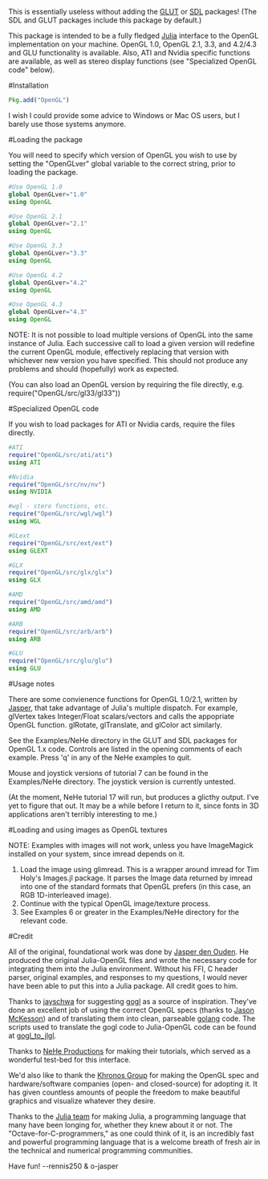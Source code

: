 This is essentially useless without adding the
[GLUT](https://www.github.com/rennis250/GLUT.jl.git) or
[SDL](https://www.github.com/rennis250/SDL.jl.git) packages! (The SDL
and GLUT packages include this package by default.)

This package is intended to be a fully fledged
[Julia](http://www.julialang.org) interface to the OpenGL implementation
on your machine.  OpenGL 1.0, OpenGL 2.1, 3.3, and 4.2/4.3 and GLU
functionality is available.  Also, ATI and Nvidia specific functions are
available, as well as stereo display functions (see "Specialized OpenGL
code" below).

#Installation

```julia
Pkg.add("OpenGL")
```

I wish I could provide some advice to Windows or Mac OS users, but I
barely use those systems anymore.

#Loading the package

You will need to specify which version of OpenGL you wish to use by
setting the "OpenGLver" global variable to the correct string, prior to
loading the package.

```julia
#Use OpenGL 1.0
global OpenGLver="1.0"
using OpenGL

#Use OpenGL 2.1
global OpenGLver="2.1"
using OpenGL

#Use OpenGL 3.3
global OpenGLver="3.3"
using OpenGL

#Use OpenGL 4.2
global OpenGLver="4.2"
using OpenGL

#Use OpenGL 4.3
global OpenGLver="4.3"
using OpenGL
```

NOTE: It is not possible to load multiple versions of OpenGL into the
same instance of Julia.  Each successive call to load a given version
will redefine the current OpenGL module, effectively replacing that
version with whichever new version you have specified.  This should not
produce any problems and should (hopefully) work as expected.

(You can also load an OpenGL version by requiring the file directly,
e.g. require("OpenGL/src/gl33/gl33"))

#Specialized OpenGL code

If you wish to load packages for ATI or Nvidia cards, require the files
directly.

```julia
#ATI
require("OpenGL/src/ati/ati")
using ATI

#Nvidia
require("OpenGL/src/nv/nv")
using NVIDIA

#wgl - stero functions, etc.
require("OpenGL/src/wgl/wgl")
using WGL

#GLext
require("OpenGL/src/ext/ext")
using GLEXT

#GLX
require("OpenGL/src/glx/glx")
using GLX

#AMD
require("OpenGL/src/amd/amd")
using AMD

#ARB
require("OpenGL/src/arb/arb")
using ARB

#GLU
require("OpenGL/src/glu/glu")
using GLU
```

#Usage notes

There are some convienence functions for OpenGL 1.0/2.1, written
by [Jasper](https://github.com/o-jasper), that take advantage of
Julia's multiple dispatch.  For example, glVertex takes Integer/Float
scalars/vectors and calls the appopriate OpenGL function.  glRotate,
glTranslate, and glColor act similarly.

See the Examples/NeHe directory in the GLUT and SDL packages for OpenGL
1.x code. Controls are listed in the opening comments of each example. Press 'q' in any of the NeHe examples to quit.

Mouse and joystick versions of tutorial 7 can be found in the
Examples/NeHe directory.  The joystick version is currently untested.

(At the moment, NeHe tutorial 17 will run, but produces a glicthy
output.  I've yet to figure that out.  It may be a while before I return
to it, since fonts in 3D applications aren't terribly interesting to
me.)

#Loading and using images as OpenGL textures

NOTE: Examples with images will not work, unless you have ImageMagick
installed on your system, since imread depends on it.

1. Load the image using glimread.  This is a wrapper around imread for Tim Holy's Images.jl package.  It parses the Image data returned by imread into one of the standard formats that OpenGL prefers (in this case, an RGB 1D-interleaved image).
2. Continue with the typical OpenGL image/texture process.
3. See Examples 6 or greater in the Examples/NeHe directory for the relevant
	 code.

#Credit

All of the original, foundational work was done by [Jasper den
Ouden](https://github.com/o-jasper).  He produced the original
Julia-OpenGL files and wrote the necessary code for integrating them
into the Julia environment.  Without his FFI, C header parser, original
examples, and responses to my questions, I would never have been able to
put this into a Julia package.  All credit goes to him.

Thanks to [jayschwa](https://github.com/jayschwa) for suggesting
[gogl](https://github.com/chsc/gogl.git) as a source of inspiration.
They've done an excellent job of using the correct OpenGL specs
(thanks to [Jason McKesson](https://bitbucket.org/alfonse/gl-xml-specs)) and of translating them into clean, parseable
[golang](http://www.golang.org) code.  The scripts used to translate the
gogl code to Julia-OpenGL code can be found at
[gogl_to_jlgl](https://www.github.com/rennis250/gogl_to_jlgl.git).

Thanks to [NeHe Productions](http://nehe.gamedev.net) for making their
tutorials, which served as a wonderful test-bed for this interface.

We'd also like to thank the [Khronos Group](http://www.opengl.org)
for making the OpenGL spec and hardware/software companies (open- and
closed-source) for adopting it. It has given countless amounts of people
the freedom to make beautiful graphics and visualize whatever they
desire.

Thanks to the [Julia team](http://julialang.org) for making Julia, a
programming language that many have been longing for, whether they knew
about it or not. The "Octave-for-C-programmers," as one could think of
it, is an incredibly fast and powerful programming language that is a
welcome breath of fresh air in the technical and numerical programming
communities.

Have fun!
--rennis250 & o-jasper
